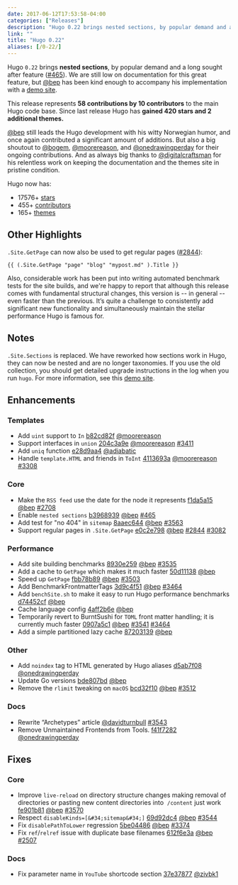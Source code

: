 ```yaml
---
date: 2017-06-12T17:53:58-04:00
categories: ["Releases"]
description: "Hugo 0.22 brings nested sections, by popular demand and a long sought after feature"
link: ""
title: "Hugo 0.22"
aliases: [/0-22/]
---
```



Hugo `0.22` brings **nested sections**, by popular demand and a long sought after feature ([#465](https://github.com/gohugoio/hugo/issues/465)).  We are still low on documentation for this great feature, but [@bep](https://github.com/bep)  has been kind enough to accompany his implementation with a [demo site](http://hugotest.bep.is/).

This release represents **58 contributions by 10 contributors** to the main Hugo code base. Since last release Hugo has **gained 420 stars and 2 additional themes.**

[@bep](https://github.com/bep) still leads the Hugo development with his witty Norwegian humor, and once again contributed a significant amount of additions. But also a big shoutout to [@bogem](https://github.com/bogem), [@moorereason](https://github.com/moorereason), and [@onedrawingperday](https://github.com/onedrawingperday) for their ongoing contributions. And as always big thanks to [@digitalcraftsman](https://github.com/digitalcraftsman) for his relentless work on keeping the documentation and the themes site in pristine condition.

Hugo now has:

* 17576&#43; [stars](https://github.com/gohugoio/hugo/stargazers)
* 455&#43; [contributors](https://github.com/gohugoio/hugo/graphs/contributors)
* 165&#43; [themes](http://themes.gohugo.io/)

## Other Highlights

`.Site.GetPage` can now also be used to get regular pages ([#2844](https://github.com/gohugoio/hugo/issues/2844)):

```
{{ (.Site.GetPage "page" "blog" "mypost.md" ).Title }}
```

Also, considerable work has been put into writing automated benchmark tests for the site builds, and we&#39;re happy to report that although this release comes with fundamental structural changes, this version is -- in general -- even faster than the previous. It’s quite a challenge to consistently add significant new functionality and simultaneously maintain the stellar performance Hugo is famous for. 


 
## Notes

`.Site.Sections` is replaced. We have reworked how sections work in Hugo, they can now be nested and are no longer taxonomies. If you use the old collection, you should get detailed upgrade instructions in the log when you run `hugo`. For more information, see this [demo site](http://hugotest.bep.is/). 

## Enhancements

### Templates

* Add `uint` support to `In` [b82cd82f](https://github.com/gohugoio/hugo/commit/b82cd82f1198a371ed94bda7faafe22813f4cb29) [@moorereason](https://github.com/moorereason) 
* Support interfaces in `union` [204c3a9e](https://github.com/gohugoio/hugo/commit/204c3a9e32fcf6617ede978e35d3e2e89a5b491c) [@moorereason](https://github.com/moorereason) [#3411](https://github.com/gohugoio/hugo/issues/3411) 
* Add `uniq` function [e28d9aa4](https://github.com/gohugoio/hugo/commit/e28d9aa42c3429d22fe254e69e4605aaf1e684f3) [@adiabatic](https://github.com/adiabatic) 
* Handle `template.HTML` and friends in `ToInt` [4113693a](https://github.com/gohugoio/hugo/commit/4113693ac1b275f3a40aa5c248269340ef9b57f6) [@moorereason](https://github.com/moorereason) [#3308](https://github.com/gohugoio/hugo/issues/3308) 


### Core

* Make the `RSS feed` use the date for the node it represents [f1da5a15](https://github.com/gohugoio/hugo/commit/f1da5a15a37666ee59350d6600a8c14c1383f5bc) [@bep](https://github.com/bep) [#2708](https://github.com/gohugoio/hugo/issues/2708) 
* Enable `nested sections` [b3968939](https://github.com/gohugoio/hugo/commit/b39689393ccb8434d9a57658a64b77568c718e99) [@bep](https://github.com/bep) [#465](https://github.com/gohugoio/hugo/issues/465) 
* Add test for &#34;no 404&#34; in `sitemap` [8aaec644](https://github.com/gohugoio/hugo/commit/8aaec644a90d09bd7f079d35d382f76bb4ed35db) [@bep](https://github.com/bep) [#3563](https://github.com/gohugoio/hugo/issues/3563) 
* Support regular pages in `.Site.GetPage` [e0c2e798](https://github.com/gohugoio/hugo/commit/e0c2e798201f75ae6e9a81a7442355288c2d141b) [@bep](https://github.com/bep) [#2844](https://github.com/gohugoio/hugo/issues/2844) 
[#3082](https://github.com/gohugoio/hugo/issues/3082) 

### Performance
* Add site building benchmarks [8930e259](https://github.com/gohugoio/hugo/commit/8930e259d78cba4041b550cc51a7f40bc91d7c20) [@bep](https://github.com/bep) [#3535](https://github.com/gohugoio/hugo/issues/3535) 
* Add a cache to `GetPage` which makes it much faster [50d11138](https://github.com/gohugoio/hugo/commit/50d11138f3e18b545c15fadf52f7b0b744bf3e7c) [@bep](https://github.com/bep) 
* Speed up `GetPage` [fbb78b89](https://github.com/gohugoio/hugo/commit/fbb78b89df8ccef8f0ab26af00aa45d35c1ee2cf) [@bep](https://github.com/bep) [#3503](https://github.com/gohugoio/hugo/issues/3503) 
* Add BenchmarkFrontmatterTags [3d9c4f51](https://github.com/gohugoio/hugo/commit/3d9c4f513b0443648d7e88995e351df1739646d2) [@bep](https://github.com/bep) [#3464](https://github.com/gohugoio/hugo/issues/3464) 
* Add `benchSite.sh` to make it easy to run Hugo performance benchmarks [d74452cf](https://github.com/gohugoio/hugo/commit/d74452cfe8f69a85ec83e05481e16bebf199a5cb) [@bep](https://github.com/bep) 
* Cache language config [4aff2b6e](https://github.com/gohugoio/hugo/commit/4aff2b6e7409a308f30cff1825fec02991e0d56a) [@bep](https://github.com/bep) 
* Temporarily revert to BurntSushi for `TOML` front matter handling; it is currently much faster [0907a5c1](https://github.com/gohugoio/hugo/commit/0907a5c1c293755e6bf297246f07888448d81f8b) [@bep](https://github.com/bep) [#3541](https://github.com/gohugoio/hugo/issues/3541) [#3464](https://github.com/gohugoio/hugo/issues/3464) 
* Add a simple partitioned lazy cache [87203139](https://github.com/gohugoio/hugo/commit/87203139c38e0b992c96d7b8a23c7730649c68e5) [@bep](https://github.com/bep) 

### Other

* Add `noindex` tag to HTML generated by Hugo aliases [d5ab7f08](https://github.com/gohugoio/hugo/commit/d5ab7f087d967b30e7de7d789e6ad3091b42f1f7) [@onedrawingperday](https://github.com/onedrawingperday) 
* Update Go versions [bde807bd](https://github.com/gohugoio/hugo/commit/bde807bd1e560fb4cc765c0fc22132db7f8a0801) [@bep](https://github.com/bep) 
* Remove the `rlimit` tweaking on `macOS` [bcd32f10](https://github.com/gohugoio/hugo/commit/bcd32f1086c8c604fb22a7496924e41cc46b1605) [@bep](https://github.com/bep) [#3512](https://github.com/gohugoio/hugo/issues/3512) 

### Docs
* Rewrite “Archetypes” article [@davidturnbull](https://github.com/davidturnbull) [#3543](https://github.com/gohugoio/hugo/pull/3543/) 
* Remove Unmaintained Frontends from Tools. [f41f7282](https://github.com/gohugoio/hugo/commit/f41f72822251c9a31031fd5b3dda585c57c8b028) [@onedrawingperday](https://github.com/onedrawingperday) 

## Fixes

### Core
* Improve `live-reload` on directory structure changes making removal of directories or pasting new content directories into  `/content` just work [fe901b81](https://github.com/gohugoio/hugo/commit/fe901b81191860b60e6fcb29f8ebf87baef2ee79) [@bep](https://github.com/bep) [#3570](https://github.com/gohugoio/hugo/issues/3570) 
* Respect `disableKinds=[&#34;sitemap&#34;]` [69d92dc4](https://github.com/gohugoio/hugo/commit/69d92dc49cb8ab9276ab013d427ba2d9aaf9135d) [@bep](https://github.com/bep) [#3544](https://github.com/gohugoio/hugo/issues/3544) 
* Fix `disablePathToLower` regression [5be04486](https://github.com/gohugoio/hugo/commit/5be0448635fdf5fe6b1ee673e869f2b9baf1a5c6) [@bep](https://github.com/bep) [#3374](https://github.com/gohugoio/hugo/issues/3374) 
* Fix `ref`/`relref` issue with duplicate base filenames [612f6e3a](https://github.com/gohugoio/hugo/commit/612f6e3afe0510c31f70f3621f3dc8ba609dade4) [@bep](https://github.com/bep) [#2507](https://github.com/gohugoio/hugo/issues/2507) 

### Docs

* Fix parameter name in `YouTube` shortcode section [37e37877](https://github.com/gohugoio/hugo/commit/37e378773fbc127863f2b7a389d5ce3a14674c73) [@zivbk1](https://github.com/zivbk1) 
